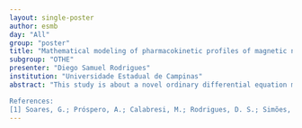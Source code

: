 ```yaml
---
layout: single-poster
author: esmb
day: "All"
group: "poster"
title: "Mathematical modeling of pharmacokinetic profiles of magnetic nanoparticles acquired by multichannel alternating current biosusceptrometry"
subgroup: "OTHE"
presenter: "Diego Samuel Rodrigues"
institution: "Universidade Estadual de Campinas"
abstract: "This study is about a novel ordinary differential equation model aimed at describing in vivo biodistribution of tracer magnetic nanoparticles (MNP). The proposed pharmacokinetic model is built based on in vivo experimental data gathered from images of alternating current biosusceptometry. Three compartments are considered: the one in which MPN is found free the blood, another for a reversible bound state of MNP with the liver sinusoid, and a third compartment for the MNP permanently absorbed by the Kupffer cells. As a result, the proposed model allowed us to suitably describe the experimental pharmacokinetic profiles, providing a promising theoretical-quantitative basis for the results of the experiments [1]. Besides, it also suggests that the multichannel biosusceptrometry system is a valuable imaging device to assess in vivo and real-time pharmacokinetics. As the latter was the main purpose of the first publication in the subject [1], further developments are needed to improve the model's parameter estimation using a Bayesian framework. The author intends to implement this last idea soon.

References:
[1] Soares, G.; Próspero, A.; Calabresi, M.; Rodrigues, D. S.; Simões, L.; Quini, C.; Matos, R.; Pinto, L.; Sousa, A.; Bakuzis, A.; Mancera, P.; Miranda, J. R. Multichannel AC biosusceptometry system to map biodistribution and assess the pharmacokinetic profile of magnetic nanoparticles by imaging. IEEE Transactions on NanoBioscience, v. 18, 456–462, 2019. doi.org/10.1109/TNB.2019.2912073. Impact Factor by JCR (2018): 1.927."
---
```

